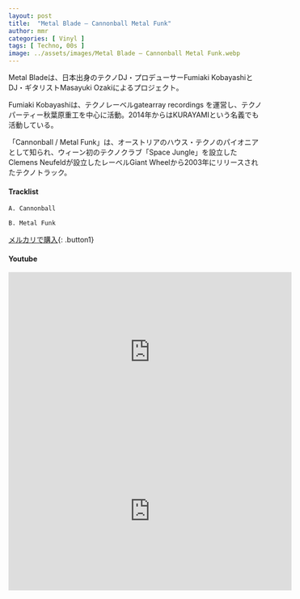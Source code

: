 ```yaml
---
layout: post
title:  "Metal Blade – Cannonball Metal Funk"
author: mmr
categories: [ Vinyl ]
tags: [ Techno, 00s ]
image: ../assets/images/Metal Blade – Cannonball Metal Funk.webp
---
```


Metal Bladeは、日本出身のテクノDJ・プロデューサーFumiaki KobayashiとDJ・ギタリストMasayuki Ozakiによるプロジェクト。

Fumiaki Kobayashiは、テクノレーベルgatearray recordings を運営し、テクノパーティー秋葉原重工を中心に活動。2014年からはKURAYAMIという名義でも活動している。

「Cannonball / Metal Funk」は、オーストリアのハウス・テクノのパイオニアとして知られ、ウィーン初のテクノクラブ「Space Jungle」を設立したClemens Neufeldが設立したレーベルGiant Wheelから2003年にリリースされたテクノトラック。

#### Tracklist
```md
A. Cannonball

B. Metal Funk
```

[メルカリで購入](https://jp.mercari.com/item/m81336697590?afid=6142608987){: .button1}

#### Youtube
<iframe width="560" height="315" src="https://www.youtube.com/embed/qrf-sVg9KKI?si=VSeN909TReXAbPC8" title="YouTube video player" frameborder="0" allow="accelerometer; autoplay; clipboard-write; encrypted-media; gyroscope; picture-in-picture; web-share" referrerpolicy="strict-origin-when-cross-origin" allowfullscreen></iframe>

<iframe width="560" height="315" src="https://www.youtube.com/embed/q3jYVbxQl5A?si=-9oFl0zmHL8mC4Bo" title="YouTube video player" frameborder="0" allow="accelerometer; autoplay; clipboard-write; encrypted-media; gyroscope; picture-in-picture; web-share" referrerpolicy="strict-origin-when-cross-origin" allowfullscreen></iframe>
